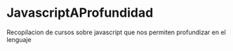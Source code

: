 # JavascriptAProfundidad
Recopilacion de cursos sobre javascript que nos permiten profundizar en el lenguaje
